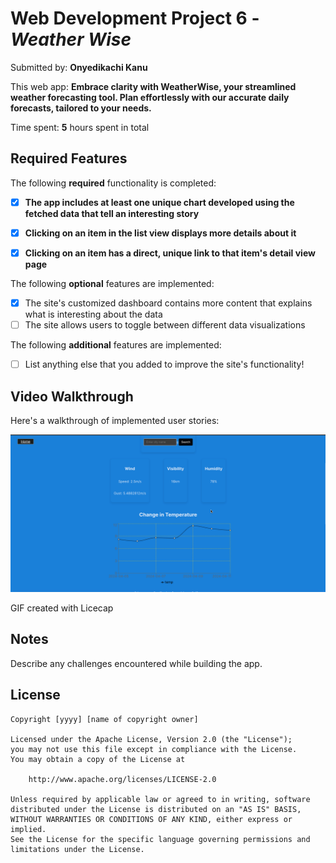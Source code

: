 # Web Development Project 6 - *Weather Wise*

Submitted by: **Onyedikachi Kanu**

This web app: **Embrace clarity with WeatherWise, your streamlined weather forecasting tool. Plan effortlessly with our accurate daily forecasts, tailored to your needs.**

Time spent: **5** hours spent in total

## Required Features

The following **required** functionality is completed:

- [x] **The app includes at least one unique chart developed using the fetched data that tell an interesting story**
- [x] **Clicking on an item in the list view displays more details about it**
- [x] **Clicking on an item has a direct, unique link to that item's detail view page**


The following **optional** features are implemented:

- [x] The site's customized dashboard contains more content that explains what is interesting about the data
- [ ] The site allows users to toggle between different data visualizations

The following **additional** features are implemented:

* [ ] List anything else that you added to improve the site's functionality!

## Video Walkthrough

Here's a walkthrough of implemented user stories:

<img src='/public/Images/Project_6_Gif.gif' title='Video Walkthrough' width='' alt='Video Walkthrough' />

<!-- Replace this with whatever GIF tool you used! -->
GIF created with Licecap  
<!-- Recommended tools:
[Kap](https://getkap.co/) for macOS
[ScreenToGif](https://www.screentogif.com/) for Windows
[peek](https://github.com/phw/peek) for Linux. -->

## Notes

Describe any challenges encountered while building the app.

## License

    Copyright [yyyy] [name of copyright owner]

    Licensed under the Apache License, Version 2.0 (the "License");
    you may not use this file except in compliance with the License.
    You may obtain a copy of the License at

        http://www.apache.org/licenses/LICENSE-2.0

    Unless required by applicable law or agreed to in writing, software
    distributed under the License is distributed on an "AS IS" BASIS,
    WITHOUT WARRANTIES OR CONDITIONS OF ANY KIND, either express or implied.
    See the License for the specific language governing permissions and
    limitations under the License.